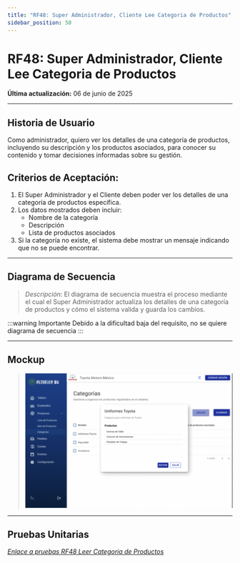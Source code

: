 ```yaml
---
title: "RF48: Super Administrador, Cliente Lee Categoria de Productos"
sidebar_position: 50
---
```


# RF48: Super Administrador, Cliente Lee Categoria de Productos

**Última actualización:** 06 de junio de 2025

---

## Historia de Usuario

Como administrador, quiero ver los detalles de una categoría de productos, incluyendo su descripción y los productos asociados, para conocer su contenido y tomar decisiones informadas sobre su gestión.

## **Criterios de Aceptación:**

1. El Super Administrador y el Cliente deben poder ver los detalles de una categoría de productos específica.
2. Los datos mostrados deben incluir:
   - Nombre de la categoría
   - Descripción
   - Lista de productos asociados
3. Si la categoría no existe, el sistema debe mostrar un mensaje indicando que no se puede encontrar.

---

## **Diagrama de Secuencia**

> _Descripción_: El diagrama de secuencia muestra el proceso mediante el cual el Super Administrador actualiza los detalles de una categoría de productos y cómo el sistema valida y guarda los cambios.

:::warning Importante
Debido a la dificultad baja del requisito, no se quiere diagrama de secuencia
:::


---

## **Mockup**

> ![Interfaz de leer Categoria de Productos](imagenes/Leer_Categoria.png)

---

## **Pruebas Unitarias**

_<u>[Enlace a pruebas RF48 Leer Categoria de Productos](https://docs.google.com/spreadsheets/d/1NLGwGrGA5PVOEzLaqxa8Ts1D_Ng3QzzqNKWJYUzxD-M/edit?usp=sharing)</u>_